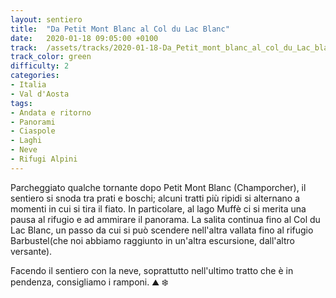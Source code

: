 ```yaml
---
layout: sentiero
title:  "Da Petit Mont Blanc al Col du Lac Blanc"
date:   2020-01-18 09:05:00 +0100
track:  /assets/tracks/2020-01-18-Da_Petit_mont_blanc_al_col_du_Lac_blanc.gpx
track_color: green
difficulty: 2
categories:
- Italia
- Val d'Aosta
tags:
- Andata e ritorno
- Panorami
- Ciaspole
- Laghi
- Neve
- Rifugi Alpini
---
```



Parcheggiato qualche tornante dopo Petit Mont Blanc (Champorcher), il sentiero si snoda tra prati e boschi; alcuni tratti più ripidi si alternano a momenti in cui si tira il fiato. In particolare, al lago Muffè ci si merita una pausa al rifugio e ad ammirare il panorama. La salita continua fino al Col du Lac Blanc, un passo da cui si può scendere nell'altra vallata fino al rifugio Barbustel(che noi abbiamo raggiunto in un'altra escursione, dall'altro versante).

Facendo il sentiero con la neve, soprattutto nell'ultimo tratto che è in pendenza, consigliamo i ramponi. 
:mountain: :snowflake: